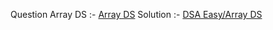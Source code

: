 Question Array DS :- [Array DS](https://www.hackerrank.com/challenges/arrays-ds?isFullScreen=true)
Solution :- [DSA Easy/Array DS](https://github.com/prasadathom/hackerrank/blob/a4c081dfc426670cc4770a6b2bec08e5e2275c75/DSA%20Easy/Array%20DS)
